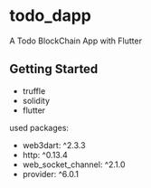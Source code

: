 # todo_dapp

A Todo BlockChain App with Flutter

## Getting Started

- truffle
- solidity
- flutter

used packages:

- web3dart: ^2.3.3
- http: ^0.13.4
- web_socket_channel: ^2.1.0
- provider: ^6.0.1
